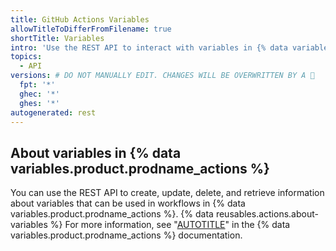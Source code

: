 ```yaml
---
title: GitHub Actions Variables
allowTitleToDifferFromFilename: true
shortTitle: Variables
intro: 'Use the REST API to interact with variables in {% data variables.product.prodname_actions %}.'
topics:
  - API
versions: # DO NOT MANUALLY EDIT. CHANGES WILL BE OVERWRITTEN BY A 🤖
  fpt: '*'
  ghec: '*'
  ghes: '*'
autogenerated: rest
---
```


## About variables in {% data variables.product.prodname_actions %}

You can use the REST API to create, update, delete, and retrieve information about variables that can be used in workflows in {% data variables.product.prodname_actions %}. {% data reusables.actions.about-variables %} For more information, see "[AUTOTITLE](/actions/learn-github-actions/variables)" in the {% data variables.product.prodname_actions %} documentation.

<!-- Content after this section is automatically generated -->
